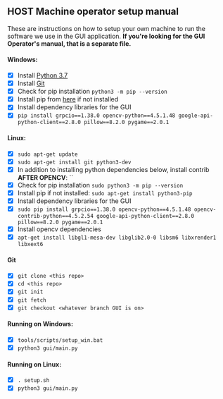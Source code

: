 ## HOST Machine operator setup manual

These are instructions on how to setup your own machine to run the software we use in the GUI application. 
**If you're looking for the GUI Operator's manual, that is a separate file.**

#### Windows:
- [x] Install [Python 3.7](https://www.python.org/downloads/windows/)
- [x] Install [Git](https://git-scm.com/downloads) 
- [x] Check for pip installation `python3 -m pip --version` 
- [x] Install pip from [here](https://pip.pypa.io/en/stable/installing/) if not installed 
- [x] Install dependency libraries for the GUI
- [x] `pip install grpcio==1.38.0 opencv-python==4.5.1.48 google-api-python-client==2.8.0 pillow==8.2.0 pygame==2.0.1`

#### Linux:
- [x] `sudo apt-get update`
- [x] `sudo apt-get install git python3-dev`
- [x] In addition to installing python dependencies below, install contrib **AFTER OPENCV**: ``
- [x] Check for pip installation `sudo python3 -m pip --version`
- [x] Install pip if not installed: `sudo apt-get install python3-pip` 
- [x] Install dependency libraries for the GUI
- [x] `sudo pip install grpcio==1.38.0 opencv-python==4.5.1.48 opencv-contrib-python==4.5.2.54 google-api-python-client==2.8.0 pillow==8.2.0 pygame==2.0.1`
- [x] Install opencv dependencies
- [x] `apt-get install libgl1-mesa-dev libglib2.0-0 libsm6 libxrender1 libxext6`

#### Git
- [x] `git clone <this repo>`
- [x] `cd <this repo>`
- [x] `git init`
- [x] `git fetch`
- [x] `git checkout <whatever branch GUI is on>` 

#### Running on Windows:
- [x] `tools/scripts/setup_win.bat`
- [x] `python3 gui/main.py`

#### Running on Linux:
- [x] `. setup.sh`
- [x] `python3 gui/main.py`
